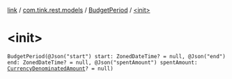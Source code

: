 [link](../../index.md) / [com.tink.rest.models](../index.md) / [BudgetPeriod](index.md) / [&lt;init&gt;](./-init-.md)

# &lt;init&gt;

`BudgetPeriod(@Json("start") start: ZonedDateTime? = null, @Json("end") end: ZonedDateTime? = null, @Json("spentAmount") spentAmount: `[`CurrencyDenominatedAmount`](../-currency-denominated-amount/index.md)`? = null)`